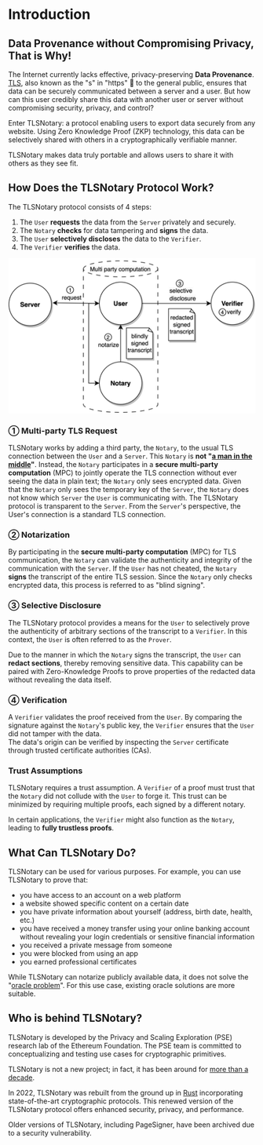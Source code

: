 # Introduction

## Data Provenance without Compromising Privacy, That is Why!

The Internet currently lacks effective, privacy-preserving **Data Provenance**. [TLS](https://en.wikipedia.org/wiki/Transport_Layer_Security), also known as the "s" in "https" 🔐 to the general public, ensures that data can be securely communicated between a server and a user. But how can this user credibly share this data with another user or server without compromising security, privacy, and control?

Enter TLSNotary: a protocol enabling users to export data securely from any website. Using Zero Knowledge Proof (ZKP) technology, this data can be selectively shared with others in a cryptographically verifiable manner.

TLSNotary makes data truly portable and allows users to share it with others as they see fit.

## How Does the TLSNotary Protocol Work?

The TLSNotary protocol consists of 4 steps:
1. The `User` **requests** the data from the `Server` privately and securely.
2. The `Notary` **checks** for data tampering and **signs** the data.
3. The `User` **selectively discloses** the data to the `Verifier`.
4. The `Verifier` **verifies** the data.

![](./png-diagrams/overview3.png)

### ① Multi-party TLS Request

TLSNotary works by adding a third party, the `Notary`, to the usual TLS connection between the `User` and a `Server`. This `Notary` is **not "[a man in the middle](https://en.wikipedia.org/wiki/Man-in-the-middle_attack)"**. Instead, the `Notary` participates in a **secure multi-party computation** (MPC) to jointly operate the TLS connection without ever seeing the data in plain text; the `Notary` only sees encrypted data. Given that the `Notary` only sees the temporary key of the `Server`, the `Notary` does not know which `Server` the `User` is communicating with. The TLSNotary protocol is transparent to the `Server`. From the `Server`'s perspective, the User's connection is a standard TLS connection.

<!-- - Transport Layer Security (TLS)
    - Encryption: hides data from third parties
    - Authentication: ensures that the parties exchanging information are who they claim to be
    - Integrity: verifies that data has not been forged or tampered with -->
### ② Notarization

By participating in the **secure multi-party computation** (MPC) for TLS communication, the `Notary` can validate the authenticity and integrity of the communication with the `Server`. If the `User` has not cheated, the `Notary` **signs** the transcript of the entire TLS session. Since the `Notary` only checks encrypted data, this process is referred to as "blind signing".

### ③ Selective Disclosure

The TLSNotary protocol provides a means for the `User` to selectively prove the authenticity of arbitrary sections of the transcript to a `Verifier`. In this context, the `User` is often referred to as the `Prover`.

Due to the manner in which the `Notary` signs the transcript, the `User` can **redact sections**, thereby removing sensitive data. This capability can be paired with Zero-Knowledge Proofs to prove properties of the redacted data without revealing the data itself.

### ④ Verification

A `Verifier` validates the proof received from the `User`. By comparing the signature against the `Notary`'s public key, the `Verifier` ensures that the `User` did not tamper with the data.  
The data's origin can be verified by inspecting the `Server` certificate through trusted certificate authorities (CAs).

### Trust Assumptions

TLSNotary requires a trust assumption. A `Verifier` of a proof must trust that the `Notary` did not collude with the `User` to forge it. This trust can be minimized by requiring multiple proofs, each signed by a different notary.

In certain applications, the `Verifier` might also function as the `Notary`, leading to **fully trustless proofs**.

## What Can TLSNotary Do?

TLSNotary can be used for various purposes. For example, you can use TLSNotary to prove that:
- you have access to an account on a web platform
- a website showed specific content on a certain date
- you have private information about yourself (address, birth date, health, etc.)
- you have received a money transfer using your online banking account without revealing your login credentials or sensitive financial information
- you received a private message from someone
- you were blocked from using an app
- you earned professional certificates

While TLSNotary can notarize publicly available data, it does not solve the "[oracle problem](https://ethereum.org/en/developers/docs/oracles/)". For this use case, existing oracle solutions are more suitable.

## Who is behind TLSNotary?

TLSNotary is developed by the Privacy and Scaling Exploration (PSE) research lab of the Ethereum Foundation. The PSE team is committed to conceptualizing and testing use cases for cryptographic primitives.

TLSNotary is not a new project; in fact, it has been around for [more than a decade](https://bitcointalk.org/index.php?topic=173220.0).

In 2022, TLSNotary was rebuilt from the ground up in [Rust](https://www.rust-lang.org/) incorporating state-of-the-art cryptographic protocols. This renewed version of the TLSNotary protocol offers enhanced security, privacy, and performance.

Older versions of TLSNotary, including PageSigner, have been archived due to a security vulnerability.
